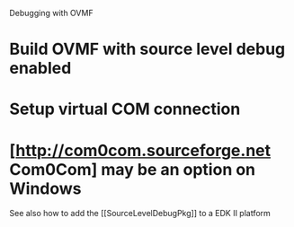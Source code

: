 Debugging with OVMF

# Build OVMF with source level debug enabled
# Setup virtual COM connection
# [http://com0com.sourceforge.net Com0Com] may be an option on Windows

See also how to add the [[SourceLevelDebugPkg]] to a EDK II platform